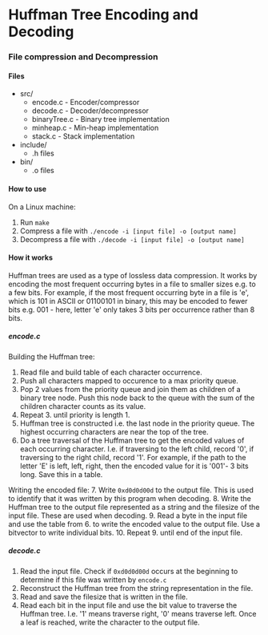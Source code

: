 # Huffman Tree Encoding and Decoding

### File compression and Decompression

#### Files

* src/
    * encode.c - Encoder/compressor
    * decode.c - Decoder/decompressor
    * binaryTree.c - Binary tree implementation
    * minheap.c - Min-heap implementation
    * stack.c - Stack implementation
* include/
    * .h files
* bin/
    * .o files

#### How to use

On a Linux machine:
1. Run ```make```
2. Compress a file with ```./encode -i [input file] -o [output name]```
3. Decompress a file with ```./decode -i [input file] -o [output name]```

#### How it works

Huffman trees are used as a type of lossless data compression. It works by encoding the most frequent occurring bytes in a file to smaller sizes e.g. to a few bits. For example, if the most frequent occurring byte in a file is 'e', which is 101 in ASCII or 01100101 in binary, this may be encoded to fewer bits e.g. 001 - here, letter 'e' only takes 3 bits per occurrence rather than 8 bits.

##### encode.c

Building the Huffman tree:
1. Read file and build table of each character occurrence.
2. Push all characters mapped to occurence to a max priority queue.
3. Pop 2 values from the priority queue and join them as children of a binary tree node. Push this node back to the queue with the sum of the children character counts as its value.
4. Repeat 3. until priority is length 1.
5. Huffman tree is constructed i.e. the last node in the priority queue. The highest occurring characters are near the top of the tree.
6. Do a tree traversal of the Huffman tree to get the encoded values of each occurring character. I.e. if traversing to the left child, record '0', if traversing to the right child, record '1'. For example, if the path to the letter 'E' is left, left, right, then the encoded value for it is '001'- 3 bits long. Save this in a table.

Writing the encoded file:
7. Write ```0xd0d0d00d``` to the output file. This is used to identify that it was written by this program when decoding.
8. Write the Huffman tree to the output file represented as a string and the filesize of the input file. These are used when decoding.
9. Read a byte in the input file and use the table from 6. to write the encoded value to the output file. Use a bitvector to write individual bits.
10. Repeat 9. until end of the input file.

##### decode.c

1. Read the input file. Check if ```0xd0d0d00d``` occurs at the beginning to determine if this file was written by ```encode.c```
2. Reconstruct the Huffman tree from the string representation in the file.
3. Read and save the filesize that is written in the file.
4. Read each bit in the input file and use the bit value to traverse the Huffman tree. I.e. '1' means traverse right, '0' means traverse left. Once a leaf is reached, write the character to the output file.
